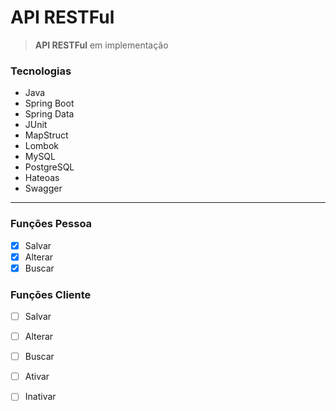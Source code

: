 # API RESTFul
> **API RESTFul** em implementação

### Tecnologias
- Java 
- Spring Boot
- Spring Data
- JUnit
- MapStruct
- Lombok
- MySQL
- PostgreSQL
- Hateoas
- Swagger
---
### Funções Pessoa
  - [x] Salvar
  - [x] Alterar
  - [x] Buscar

### Funções Cliente
  - [ ] Salvar
  - [ ] Alterar
  - [ ] Buscar
  - [ ] Ativar
  - [ ] Inativar


